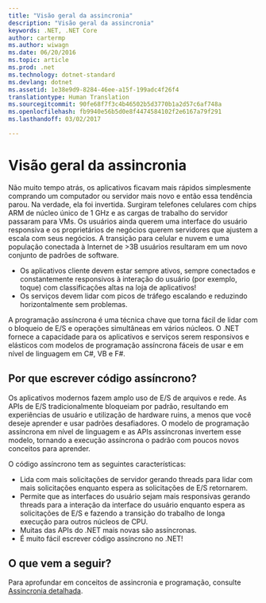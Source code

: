 ```yaml
---
title: "Visão geral da assincronia"
description: "Visão geral da assincronia"
keywords: .NET, .NET Core
author: cartermp
ms.author: wiwagn
ms.date: 06/20/2016
ms.topic: article
ms.prod: .net
ms.technology: dotnet-standard
ms.devlang: dotnet
ms.assetid: 1e38e9d9-8284-46ee-a15f-199adc4f26f4
translationtype: Human Translation
ms.sourcegitcommit: 90fe68f7f3c4b46502b5d3770b1a2d57c6af748a
ms.openlocfilehash: fb9940e56b5d0e8f4474584102f2e6167a79f291
ms.lasthandoff: 03/02/2017

---
```


# <a name="async-overview"></a>Visão geral da assincronia

Não muito tempo atrás, os aplicativos ficavam mais rápidos simplesmente comprando um computador ou servidor mais novo e então essa tendência parou. Na verdade, ela foi invertida. Surgiram telefones celulares com chips ARM de núcleo único de 1 GHz e as cargas de trabalho do servidor passaram para VMs. Os usuários ainda querem uma interface do usuário responsiva e os proprietários de negócios querem servidores que ajustem a escala com seus negócios. A transição para celular e nuvem e uma população conectada à Internet de >3B usuários resultaram em um novo conjunto de padrões de software. 

* Os aplicativos cliente devem estar sempre ativos, sempre conectados e constantemente responsivos à interação do usuário (por exemplo, toque) com classificações altas na loja de aplicativos!
* Os serviços devem lidar com picos de tráfego escalando e reduzindo horizontalmente sem problemas. 

A programação assíncrona é uma técnica chave que torna fácil de lidar com o bloqueio de E/S e operações simultâneas em vários núcleos. O .NET fornece a capacidade para os aplicativos e serviços serem responsivos e elásticos com modelos de programação assíncrona fáceis de usar e em nível de linguagem em C#, VB e F#.

## <a name="why-write-async-code"></a>Por que escrever código assíncrono?

Os aplicativos modernos fazem amplo uso de E/S de arquivos e rede. As APIs de E/S tradicionalmente bloqueiam por padrão, resultando em experiências de usuário e utilização de hardware ruins, a menos que você deseje aprender e usar padrões desafiadores. O modelo de programação assíncrona em nível de linguagem e as APIs assíncronas invertem esse modelo, tornando a execução assíncrona o padrão com poucos novos conceitos para aprender.

O código assíncrono tem as seguintes características:

* Lida com mais solicitações de servidor gerando threads para lidar com mais solicitações enquanto espera as solicitações de E/S retornarem.
* Permite que as interfaces do usuário sejam mais responsivas gerando threads para a interação da interface do usuário enquanto espera as solicitações de E/S e fazendo a transição do trabalho de longa execução para outros núcleos de CPU.
* Muitas das APIs do .NET mais novas são assíncronas.
* É muito fácil escrever código assíncrono no .NET!

## <a name="whats-next"></a>O que vem a seguir?

Para aprofundar em conceitos de assincronia e programação, consulte [Assincronia detalhada](async-in-depth.md).


